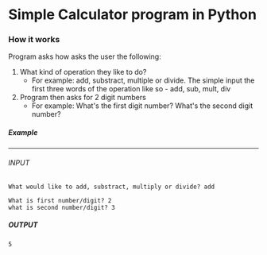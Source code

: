 # Simple Calculator program in Python

### How it works
 Program asks how asks the user the following:
   1. What kind of operation they like to do?
      - For example: add, substract, multiple or divide.
      The simple input the first three words of the operation like so - add, sub, mult, div
   2. Program then asks for 2 digit numbers
      - For example: What's the first digit number?
                     What's the second digit number?

 ##### Example
 -----

###### INPUT
    What would like to add, substract, multiply or divide? add 

    What is first number/digit? 2
    what is second number/digit? 3
##### OUTPUT
    5


